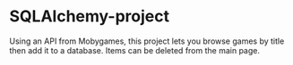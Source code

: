 # SQLAlchemy-project
Using an API from Mobygames, this project lets you browse games by title then add it to a database. Items can be deleted from the main page.
